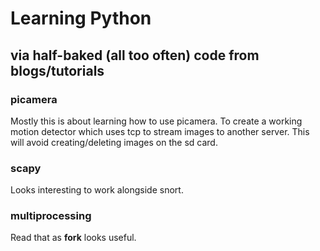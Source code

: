 Learning Python
===============

## via half-baked (all too often) code from blogs/tutorials

### picamera

Mostly this is about learning how to use picamera. To create a working
motion detector which uses tcp to stream images to another server.
This will avoid creating/deleting images on the sd card.

### scapy

Looks interesting to work alongside snort.

### multiprocessing

Read that as **fork** looks useful.

